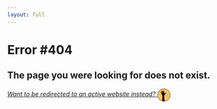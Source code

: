 ```yaml
---
layout: full
---
```


# <span class="heading">Error #404</span>

## The page you were looking for does not exist.
<a href="https://aprilrpil.github.io/finding-fit.github.io/"><i>Want to be redirected to an active website instead?</i>&nbsp;<img src="assets/img/finding-fit-blog-icon.png" alt="Finding Fit blog icon: Dark grey outlined, yellow-orange circle with a hand reaching upwards in the middle" width="30" style="vertical-align: middle"></a>
